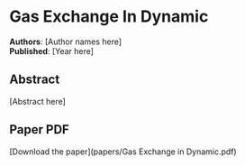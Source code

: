# Gas Exchange In Dynamic

**Authors**: [Author names here]  
**Published**: [Year here]

## Abstract

[Abstract here]

## Paper PDF

[Download the paper](papers/Gas Exchange in Dynamic.pdf)
